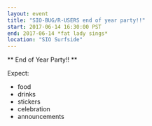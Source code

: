 ```yaml
---
layout: event
title: "SIO-BUG/R-USERS end of year party!!"
start: 2017-06-14 16:30:00 PST
end: 2017-06-14 *fat lady sings*
location: "SIO Surfside"
---
```


** End of Year Party!! **

Expect:
* food
* drinks
* stickers
* celebration
* announcements
